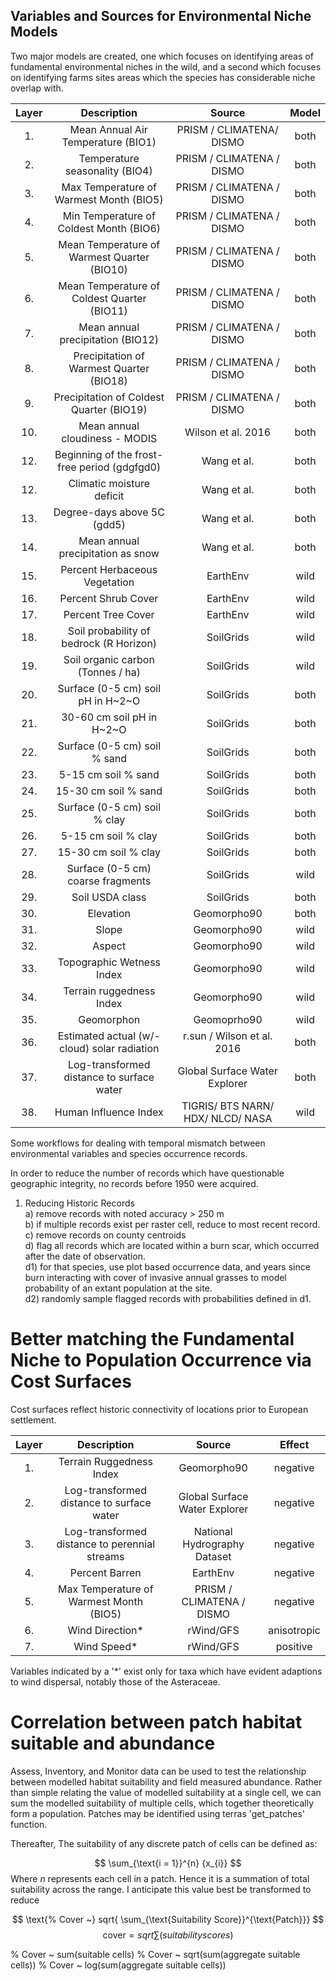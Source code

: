 ## Variables and Sources for Environmental Niche Models

Two major models are created, one which focuses on identifying areas of fundamental environmental niches in the wild, and a second which focuses on identifying farms sites areas which the species has considerable niche overlap with. 


| Layer |                       Description                       |              Source                   |     Model    |      
| :---: | :-----------------------------------------------------: | :-----------------------------------: | :----------: | 
|  1.   |              Mean Annual Air Temperature (BIO1)         |        PRISM / CLIMATENA/ DISMO       |     both     |
|  2.   |               Temperature seasonality (BIO4)            |        PRISM / CLIMATENA / DISMO      |     both     |
|  3.   |         Max Temperature of Warmest Month (BIO5)         |        PRISM / CLIMATENA / DISMO      |     both     |
|  4.   |         Min Temperature of Coldest Month (BIO6)         |        PRISM / CLIMATENA / DISMO      |     both     |
|  5.   |        Mean Temperature of Warmest Quarter (BIO10)      |        PRISM / CLIMATENA / DISMO      |     both     |
|  6.   |        Mean Temperature of Coldest Quarter (BIO11)      |        PRISM / CLIMATENA / DISMO      |     both     |
|  7.   |              Mean annual precipitation (BIO12)          |        PRISM / CLIMATENA / DISMO      |     both     |
|  8.   |         Precipitation of Warmest Quarter (BIO18)        |        PRISM / CLIMATENA / DISMO      |     both     |
|  9.   |        Precipitation of Coldest Quarter (BIO19)         |        PRISM / CLIMATENA / DISMO      |     both     |
| 10.   |                Mean annual cloudiness - MODIS           |          Wilson et al. 2016           |     both     |
| 12.   |         Beginning of the frost-free period (gdgfgd0)    |              Wang et al.              |     both     |
| 12.   |                   Climatic moisture deficit             |              Wang et al.              |     both     |
| 13.   |                  Degree-days above 5C (gdd5)            |              Wang et al.              |     both     |
| 14.   |               Mean annual precipitation as snow         |              Wang et al.              |     both     |
| 15.   |                 Percent Herbaceous Vegetation           |               EarthEnv                |     wild     |
| 16.   |                     Percent Shrub Cover                 |               EarthEnv                |     wild     |
| 17.   |                      Percent Tree Cover                 |               EarthEnv                |     wild     |
| 18.   |          Soil probability of bedrock (R Horizon)        |              SoilGrids                |     wild     |
| 19.   |                Soil organic carbon (Tonnes / ha)        |              SoilGrids                |     wild     |
| 20.   |                Surface (0-5 cm) soil pH in H~2~O        |              SoilGrids                |     both     |  
| 21.   |                   30-60 cm soil pH in H~2~O             |              SoilGrids                |     both     |
| 22.   |                Surface (0-5 cm) soil % sand             |              SoilGrids                |     both     |
| 23.   |                    5-15 cm  soil % sand                 |              SoilGrids                |     both     |
| 24.   |                    15-30 cm soil % sand                 |              SoilGrids                |     both     |
| 25.   |                Surface (0-5 cm) soil % clay             |              SoilGrids                |     both     |
| 26.   |                    5-15 cm  soil % clay                 |              SoilGrids                |     both     |
| 27.   |                    15-30 cm soil % clay                 |              SoilGrids                |     both     |
| 28.   |              Surface (0-5 cm) coarse fragments          |              SoilGrids                |     wild     | 
| 29.   |                      Soil USDA class                    |              SoilGrids                |     both     |
| 30.   |                         Elevation                       |             Geomorpho90               |     both     |
| 31.   |                          Slope                          |             Geomorpho90               |     wild     |
| 32.   |                          Aspect                         |             Geomorpho90               |     wild     |
| 33.   |                 Topographic Wetness Index               |             Geomorpho90               |     wild     |
| 34.   |                  Terrain ruggedness Index               |             Geomorpho90               |     wild     |
| 35.   |                       Geomorphon                        |             Geomoprho90               |     wild     |
| 36.   |        Estimated actual (w/-cloud) solar radiation      |      r.sun / Wilson et al. 2016       |     both     |
| 37.   |        Log-transformed distance to surface water        |     Global Surface Water Explorer     |     both     |
| 38.   |                   Human Influence Index                 | TIGRIS/ BTS NARN/ HDX/ NLCD/ NASA     |     wild     |

Some workflows for dealing with temporal mismatch between environmental variables and species occurrence records. 

In order to reduce the number of records which have questionable geographic integrity, no records before 1950 were acquired. 

1) Reducing Historic Records  
a) remove records with noted accuracy > 250 m  
b) if multiple records exist per raster cell, reduce to most recent record.
c) remove records on county centroids  
d) flag all records which are located within a burn scar, which occurred after the date of observation.   
d1) for that species, use plot based occurrence data, and years since burn interacting with cover of invasive annual grasses to model probability of an extant population at the site.   
d2) randomly sample flagged records with probabilities defined in d1.   


# Better matching the Fundamental Niche to Population Occurrence via Cost Surfaces  

Cost surfaces reflect historic connectivity of locations prior to European settlement.

|  Layer  |                       Description                       |              Source                   |    Effect      |
| :-----: | :-----------------------------------------------------: | :-----------------------------------: | :------------: |
|   1.    |                 Terrain Ruggedness Index                |             Geomorpho90               |    negative    |
|   2.    |        Log-transformed distance to surface water        |     Global Surface Water Explorer     |    negative    |
|   3.    |      Log-transformed distance to perennial streams      |     National Hydrography Dataset      |    negative    |
|   4.    |                      Percent Barren                     |              EarthEnv                 |    negative    |
|   5.    |          Max Temperature of Warmest Month (BIO5)        |        PRISM / CLIMATENA / DISMO      |    negative    |
|   6.    |                     Wind Direction*                     |              rWind/GFS                |   anisotropic  |
|   7.    |                       Wind Speed*                       |              rWind/GFS                |    positive    |

Variables indicated by a '*' exist only for taxa which have evident adaptions to wind dispersal, notably those of the Asteraceae.

# Correlation between patch habitat suitable and abundance

Assess, Inventory, and Monitor data can be used to test the relationship between modelled habitat suitability and field measured abundance. Rather than simple relating the value of modelled suitability at a single cell, we can sum the modelled suitability of multiple cells, which together theoretically form a population. Patches may be identified using terras 'get_patches' function. 



Thereafter, 
The suitability of any discrete patch of cells can be defined as: 

$$ \sum_{\text{i = 1}}^{n} {x_{i}} $$
Where *n* represents each cell in a patch. Hence it is a summation of total suitability across the range. I anticipate this value best be transformed to reduce

$$ \text{% Cover ~} sqrt{ \sum_{\text{Suitability Score}}^{\text{Patch}}} $$
$$ \text{cover} = sqrt{ \sum(suitability scores)} $$

% Cover ~ sum(suitable cells)
% Cover ~ sqrt(sum(aggregate suitable cells)) 
% Cover ~ log(sum(aggregate suitable cells))
